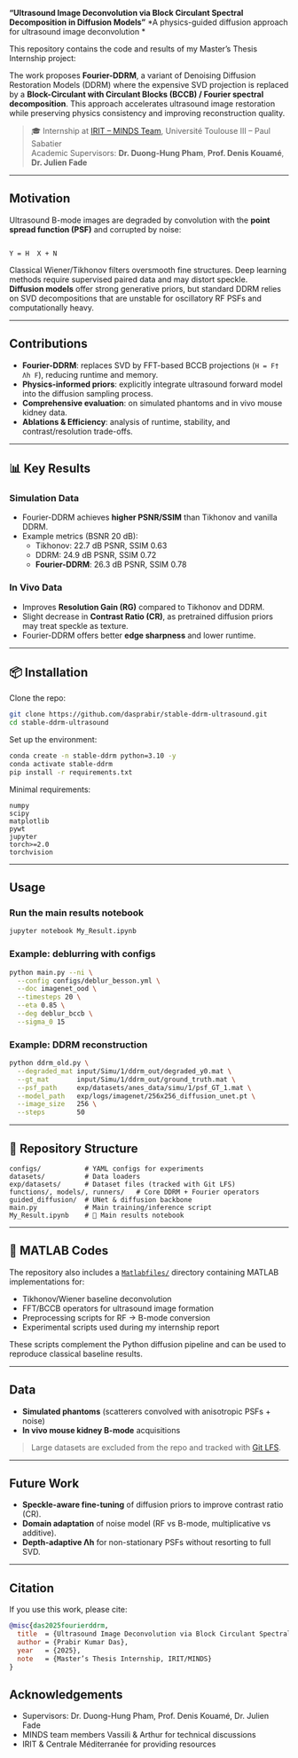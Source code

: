 
**“Ultrasound Image Deconvolution via Block Circulant Spectral Decomposition in Diffusion Models”**
*A physics-guided diffusion approach for ultrasound image deconvolution *

This repository contains the code and results of my Master’s Thesis Internship project:  
  

The work proposes **Fourier-DDRM**, a variant of Denoising Diffusion Restoration Models (DDRM) where the expensive SVD projection is replaced by a **Block-Circulant with Circulant Blocks (BCCB) / Fourier spectral decomposition**. This approach accelerates ultrasound image restoration while preserving physics consistency and improving reconstruction quality.

> 🎓 Internship at [IRIT – MINDS Team](https://www.irit.fr/departement/ics/minds/), Université Toulouse III – Paul Sabatier  
> Academic Supervisors: **Dr. Duong-Hung Pham**, **Prof. Denis Kouamé**, **Dr. Julien Fade**

---

##  Motivation

Ultrasound B-mode images are degraded by convolution with the **point spread function (PSF)** and corrupted by noise:

```

Y = H  X + N

````

Classical Wiener/Tikhonov filters oversmooth fine structures. Deep learning methods require supervised paired data and may distort speckle.  
**Diffusion models** offer strong generative priors, but standard DDRM relies on SVD decompositions that are unstable for oscillatory RF PSFs and computationally heavy.

---

##  Contributions

- **Fourier-DDRM**: replaces SVD by FFT-based BCCB projections (`H = F† Λh F`), reducing runtime and memory.  
- **Physics-informed priors**: explicitly integrate ultrasound forward model into the diffusion sampling process.  
- **Comprehensive evaluation**: on simulated phantoms and in vivo mouse kidney data.  
- **Ablations & Efficiency**: analysis of runtime, stability, and contrast/resolution trade-offs.  

---

## 📊 Key Results

### Simulation Data
- Fourier-DDRM achieves **higher PSNR/SSIM** than Tikhonov and vanilla DDRM.  
- Example metrics (BSNR 20 dB):  
  - Tikhonov: 22.7 dB PSNR, SSIM 0.63  
  - DDRM: 24.9 dB PSNR, SSIM 0.72  
  - **Fourier-DDRM**: 26.3 dB PSNR, SSIM 0.78  

### In Vivo Data
- Improves **Resolution Gain (RG)** compared to Tikhonov and DDRM.  
- Slight decrease in **Contrast Ratio (CR)**, as pretrained diffusion priors may treat speckle as texture.  
- Fourier-DDRM offers better **edge sharpness** and lower runtime.  

---

## 📦 Installation

Clone the repo:

```bash
git clone https://github.com/dasprabir/stable-ddrm-ultrasound.git
cd stable-ddrm-ultrasound
````

Set up the environment:

```bash
conda create -n stable-ddrm python=3.10 -y
conda activate stable-ddrm
pip install -r requirements.txt
```

Minimal requirements:

```
numpy
scipy
matplotlib
pywt
jupyter
torch>=2.0
torchvision
```

---

## Usage

### Run the main results notebook

```bash
jupyter notebook My_Result.ipynb
```

### Example: deblurring with configs

```bash
python main.py --ni \
  --config configs/deblur_besson.yml \
  --doc imagenet_ood \
  --timesteps 20 \
  --eta 0.85 \
  --deg deblur_bccb \
  --sigma_0 15
```

### Example: DDRM reconstruction

```bash
python ddrm_old.py \
  --degraded_mat input/Simu/1/ddrm_out/degraded_y0.mat \
  --gt_mat       input/Simu/1/ddrm_out/ground_truth.mat \
  --psf_path     exp/datasets/anes_data/simu/1/psf_GT_1.mat \
  --model_path   exp/logs/imagenet/256x256_diffusion_unet.pt \
  --image_size   256 \
  --steps        50
```

---

## 📁 Repository Structure

```
configs/           # YAML configs for experiments
datasets/          # Data loaders
exp/datasets/      # Dataset files (tracked with Git LFS)
functions/, models/, runners/   # Core DDRM + Fourier operators
guided_diffusion/  # UNet & diffusion backbone
main.py            # Main training/inference script
My_Result.ipynb    # 📌 Main results notebook
```
---

## 📂 MATLAB Codes

The repository also includes a [`Matlabfiles/`](./Matlabfiles) directory containing MATLAB implementations for:

- Tikhonov/Wiener baseline deconvolution  
- FFT/BCCB operators for ultrasound image formation  
- Preprocessing scripts for RF → B-mode conversion  
- Experimental scripts used during my internship report  

These scripts complement the Python diffusion pipeline and can be used to reproduce classical baseline results.

---

##  Data

* **Simulated phantoms** (scatterers convolved with anisotropic PSFs + noise)
* **In vivo mouse kidney B-mode** acquisitions

> Large datasets are excluded from the repo and tracked with [Git LFS](https://git-lfs.github.com).

---

##  Future Work

* **Speckle-aware fine-tuning** of diffusion priors to improve contrast ratio (CR).
* **Domain adaptation** of noise model (RF vs B-mode, multiplicative vs additive).
* **Depth-adaptive Λh** for non-stationary PSFs without resorting to full SVD.

---

##  Citation

If you use this work, please cite:

```bibtex
@misc{das2025fourierddrm,
  title  = {Ultrasound Image Deconvolution via Block Circulant Spectral Decomposition in Diffusion Models},
  author = {Prabir Kumar Das},
  year   = {2025},
  note   = {Master’s Thesis Internship, IRIT/MINDS}
}
```


##  Acknowledgements

* Supervisors: Dr. Duong-Hung Pham, Prof. Denis Kouamé, Dr. Julien Fade
* MINDS team members Vassili & Arthur for technical discussions
* IRIT & Centrale Méditerranée for providing resources


